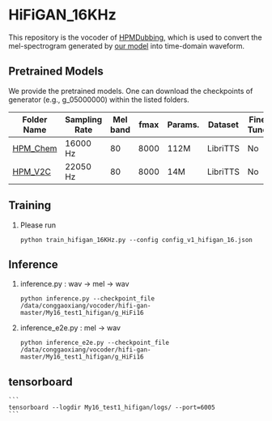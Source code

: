 # HiFiGAN_16KHz
This repository is the vocoder of [HPMDubbing](https://github.com/GalaxyCong/HPMDubbing), which is used to convert the mel-spectrogram generated by [our model](https://github.com/GalaxyCong/HPMDubbing) into time-domain waveform.


## Pretrained Models
We provide the pretrained models. 
One can download the checkpoints of generator (e.g., g_05000000) within the listed folders.


|Folder Name|Sampling Rate|Mel band|fmax|Params.|Dataset|Fine-Tuned|
|------|---|---|---|---|------|---|
|[HPM_Chem]()|16000 Hz|80|8000|112M|LibriTTS|No|
|[HPM_V2C]()|22050 Hz|80|8000|14M|LibriTTS|No|


## Training
1. Please run
    ```
    python train_hifigan_16KHz.py --config config_v1_hifigan_16.json
    ```
    
## Inference
1. inference.py : wav -> mel -> wav
    ```
    python inference.py --checkpoint_file /data/conggaoxiang/vocoder/hifi-gan-master/My16_test1_hifigan/g_HiFi16
    ```
2. inference_e2e.py :  mel -> wav
    ```
    python inference_e2e.py --checkpoint_file /data/conggaoxiang/vocoder/hifi-gan-master/My16_test1_hifigan/g_HiFi16
    ```
    

## tensorboard
    ```
    tensorboard --logdir My16_test1_hifigan/logs/ --port=6005
    ```
